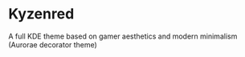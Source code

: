 # Kyzenred
A full KDE theme based on gamer aesthetics and modern minimalism (Aurorae decorator theme)
